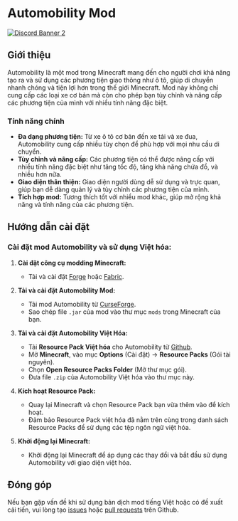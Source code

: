 # Automobility Mod

[![Discord Banner 2](https://discord.com/api/guilds/1097598643931992155/widget.png?style=banner2)](https://discord.gg/scv2zKPx3g)

## Giới thiệu

Automobility là một mod trong Minecraft mang đến cho người chơi khả năng tạo ra và sử dụng các phương tiện giao thông như ô tô, giúp di chuyển nhanh chóng và tiện lợi hơn trong thế giới Minecraft. Mod này không chỉ cung cấp các loại xe cơ bản mà còn cho phép bạn tùy chỉnh và nâng cấp các phương tiện của mình với nhiều tính năng đặc biệt.

### Tính năng chính

- **Đa dạng phương tiện:** Từ xe ô tô cơ bản đến xe tải và xe đua, Automobility cung cấp nhiều tùy chọn để phù hợp với mọi nhu cầu di chuyển.
- **Tùy chỉnh và nâng cấp:** Các phương tiện có thể được nâng cấp với nhiều tính năng đặc biệt như tăng tốc độ, tăng khả năng chứa đồ, và nhiều hơn nữa.
- **Giao diện thân thiện:** Giao diện người dùng dễ sử dụng và trực quan, giúp bạn dễ dàng quản lý và tùy chỉnh các phương tiện của mình.
- **Tích hợp mod:** Tương thích tốt với nhiều mod khác, giúp mở rộng khả năng và tính năng của các phương tiện.

## Hướng dẫn cài đặt

### Cài đặt mod Automobility và sử dụng Việt hóa:

1. **Cài đặt công cụ modding Minecraft:**
   - Tải và cài đặt [Forge](https://files.minecraftforge.net/) hoặc [Fabric](https://fabricmc.net/use/installer/).

2. **Tải và cài đặt Automobility Mod:**
   - Tải mod Automobility từ [CurseForge](https://www.curseforge.com/minecraft/mc-mods/automobility/files).
   - Sao chép file `.jar` của mod vào thư mục `mods` trong Minecraft của bạn.

3. **Tải và cài đặt Automobility Việt Hóa:**
   - Tải **Resource Pack Việt hóa** cho Automobility từ [Github](https://github.com/dinhluyen93/Mod-Automobility-VietHoa/releases).
   - Mở **Minecraft**, vào mục **Options** (Cài đặt) -> **Resource Packs** (Gói tài nguyên).
   - Chọn **Open Resource Packs Folder** (Mở thư mục gói).
   - Đưa file `.zip` của Automobility Việt hóa vào thư mục này.

4. **Kích hoạt Resource Pack:**
   - Quay lại Minecraft và chọn Resource Pack bạn vừa thêm vào để kích hoạt.
   - Đảm bảo Resource Pack việt hóa đã nằm trên cùng trong danh sách Resource Packs để sử dụng các tệp ngôn ngữ việt hóa.

5. **Khởi động lại Minecraft:**
   - Khởi động lại Minecraft để áp dụng các thay đổi và bắt đầu sử dụng Automobility với giao diện việt hóa.

## Đóng góp
Nếu bạn gặp vấn đề khi sử dụng bản dịch mod tiếng Việt hoặc có đề xuất cải tiến, vui lòng tạo [issues](https://github.com/dinhluyen93/Mod-Automobility-VietHoa/issues) hoặc [pull requests](https://github.com/dinhluyen93/Mod-Automobility-VietHoa/pulls) trên Github.

